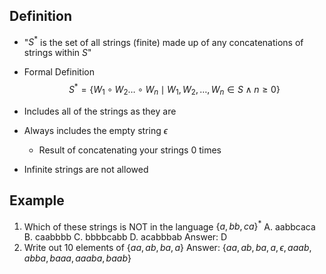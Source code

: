 ## Definition
- "$S^*$ is the set of all strings (finite) made up of any concatenations of strings within $S$"
- Formal Definition
$$
S^* = \{W_{1} \circ W_{2} \dots \circ W_{n} \mid W_1, W_{2}, \dots, W_{n} \in S \wedge n \geq 0 \}
$$

- Includes all of the strings as they are
- Always includes the empty string $\epsilon$
	- Result of concatenating your strings 0 times
- Infinite strings are not allowed

## Example
1. Which of these strings is NOT in the language $\left\{ a, bb, ca \right\}^*$
		A. aabbcaca
		B. caabbbb
		C. bbbbcabb 
		D. acabbbab
			Answer: D
2. Write out 10 elements of $\left\{ aa, ab, ba, a \right\}$
		Answer: $\left\{ aa, ab, ba, a, \epsilon, aaab, abba, baaa, aaaba, baab \right\}$
